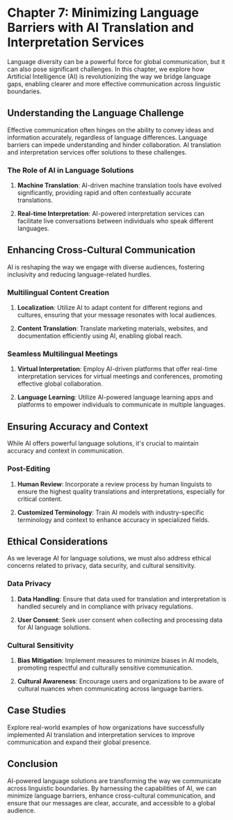 Chapter 7: Minimizing Language Barriers with AI Translation and Interpretation Services
=======================================================================================

Language diversity can be a powerful force for global communication, but it can also pose significant challenges. In this chapter, we explore how Artificial Intelligence (AI) is revolutionizing the way we bridge language gaps, enabling clearer and more effective communication across linguistic boundaries.

Understanding the Language Challenge
------------------------------------

Effective communication often hinges on the ability to convey ideas and information accurately, regardless of language differences. Language barriers can impede understanding and hinder collaboration. AI translation and interpretation services offer solutions to these challenges.

### The Role of AI in Language Solutions

1. **Machine Translation**: AI-driven machine translation tools have evolved significantly, providing rapid and often contextually accurate translations.

2. **Real-time Interpretation**: AI-powered interpretation services can facilitate live conversations between individuals who speak different languages.

Enhancing Cross-Cultural Communication
--------------------------------------

AI is reshaping the way we engage with diverse audiences, fostering inclusivity and reducing language-related hurdles.

### Multilingual Content Creation

1. **Localization**: Utilize AI to adapt content for different regions and cultures, ensuring that your message resonates with local audiences.

2. **Content Translation**: Translate marketing materials, websites, and documentation efficiently using AI, enabling global reach.

### Seamless Multilingual Meetings

1. **Virtual Interpretation**: Employ AI-driven platforms that offer real-time interpretation services for virtual meetings and conferences, promoting effective global collaboration.

2. **Language Learning**: Utilize AI-powered language learning apps and platforms to empower individuals to communicate in multiple languages.

Ensuring Accuracy and Context
-----------------------------

While AI offers powerful language solutions, it's crucial to maintain accuracy and context in communication.

### Post-Editing

1. **Human Review**: Incorporate a review process by human linguists to ensure the highest quality translations and interpretations, especially for critical content.

2. **Customized Terminology**: Train AI models with industry-specific terminology and context to enhance accuracy in specialized fields.

Ethical Considerations
----------------------

As we leverage AI for language solutions, we must also address ethical concerns related to privacy, data security, and cultural sensitivity.

### Data Privacy

1. **Data Handling**: Ensure that data used for translation and interpretation is handled securely and in compliance with privacy regulations.

2. **User Consent**: Seek user consent when collecting and processing data for AI language solutions.

### Cultural Sensitivity

1. **Bias Mitigation**: Implement measures to minimize biases in AI models, promoting respectful and culturally sensitive communication.

2. **Cultural Awareness**: Encourage users and organizations to be aware of cultural nuances when communicating across language barriers.

Case Studies
------------

Explore real-world examples of how organizations have successfully implemented AI translation and interpretation services to improve communication and expand their global presence.

Conclusion
----------

AI-powered language solutions are transforming the way we communicate across linguistic boundaries. By harnessing the capabilities of AI, we can minimize language barriers, enhance cross-cultural communication, and ensure that our messages are clear, accurate, and accessible to a global audience.
